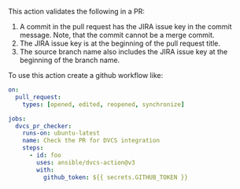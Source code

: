 This action validates the following in a PR:
1. A commit in the pull request has the JIRA issue key in the commit message. Note, that the commit cannot be a merge commit.
1. The JIRA issue key is at the beginning of the pull request title.
1. The source branch name also includes the JIRA issue key at the beginning of the branch name.

To use this action create a github workflow like:
```yaml
on:
  pull_request:
    types: [opened, edited, reopened, synchronize]

jobs:
  dvcs_pr_checker:
    runs-on: ubuntu-latest
    name: Check the PR for DVCS integration
    steps:
      - id: foo
        uses: ansible/dvcs-action@v3
        with:
          github_token: ${{ secrets.GITHUB_TOKEN }}

```
